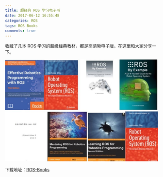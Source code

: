 ```yaml
---
title: 超经典 ROS 学习电子书
date: 2017-06-12 16:55:48
categories: ROS
tags: ROS Books
comments: true
---
```

收藏了几本 ROS 学习的超级经典教材，都是高清晰电子版，在这里和大家分享一下。

![](ros-books/book.jpg)
<!--more-->

下载地址：[ROS-Books](https://github.com/StevenShiChina/books)